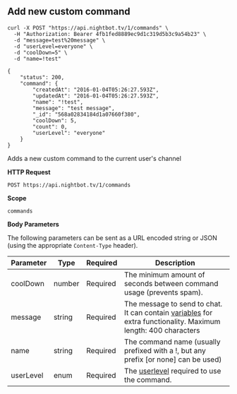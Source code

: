 ## Add new custom command

```cURL
curl -X POST "https://api.nightbot.tv/1/commands" \
  -H "Authorization: Bearer 4fb1fed8889ec9d1c319d5b3c9a54b23" \
  -d "message=test%20message" \
  -d "userLevel=everyone" \
  -d "coolDown=5" \
  -d "name=!test"

{
    "status": 200,
    "command": {
        "createdAt": "2016-01-04T05:26:27.593Z",
        "updatedAt": "2016-01-04T05:26:27.593Z",
        "name": "!test",
        "message": "test message",
        "_id": "568a02834184d1a07660f380",
        "coolDown": 5,
        "count": 0,
        "userLevel": "everyone"
    }
}
```

Adds a new custom command to the current user's channel

**HTTP Request**

`POST https://api.nightbot.tv/1/commands`

**Scope**

`commands`

**Body Parameters**

The following parameters can be sent as a URL encoded string or JSON (using the appropriate `Content-Type` header).

<table>
	<thead>
		<tr>
			<th>Parameter</th>
			<th>Type</th>
			<th>Required</th>
			<th>Description</th>
		</tr>
	</thead>
	<tbody>
		<tr>
			<td>coolDown</td>
			<td>number</td>
			<td>Required</td>
			<td>The minimum amount of seconds between command usage (prevents spam).</td>
		</tr>
		<tr>
			<td>message</td>
			<td>string</td>
			<td>Required</td>
			<td>The message to send to chat. It can contain <a href="https://docs.nightbot.tv/commands/variableslist" target="_blank">variables</a> for extra functionality. Maximum length: 400 characters</td>
		</tr>
		<tr>
			<td>name</td>
			<td>string</td>
			<td>Required</td>
			<td>The command name (usually prefixed with a !, but any prefix [or none] can be used)</td>
		</tr>
		<tr>
			<td>userLevel</td>
			<td>enum</td>
			<td>Required</td>
			<td>The <a href="#userlevels">userlevel</a> required to use the command.</td>
		</tr>
	</tbody>
</table>